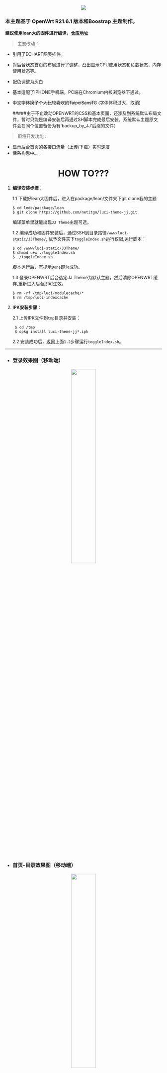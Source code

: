 <div align=center>
<img src="https://github.com/netitgo/stuff/blob/master/JJ%20Logo.png?raw=true">
</div>

### 本主题基于 OpenWrt R21.6.1 版本和Boostrap 主题制作。
**建议使用lean大的固件进行编译，[仓库地址](https://github.com/coolsnowwolf/lede/)**
> 主要改动：
- 引用了ECHART图表插件。
- 对后台状态首页的布局进行了调整，凸出显示CPU使用状态和负载状态，内存使用状态等。
- 配色调整为灰白
- 基本适配了IPHONE手机端，PC端在Chromium内核浏览器下通过。
- ~~中文字体换了个人比较喜欢的TaipeiSansTC~~ (字体体积过大，取消)
	
  #####由于不止改动OPENWRT的CSS和基本页面，还涉及到系统默认布局文件，暂时只能是编译安装后再通过SH脚本完成最后安装。系统默认主题原文件会在同个位置备份为有'backup_by_JJ'后缀的文件）

> 即将开发功能：
- 显示后台首页的各接口流量（上传/下载）实时速度
- 佛系构思中。。。


 # <div align=center>HOW TO???</div>


1. **编译安装步骤**：

    1.1 下载好lean大固件后，进入在package/lean/文件夹下git clone我的主题
	```
    $ cd lede/packkage/lean
    $ git clone https://github.com/netitgo/luci-theme-jj.git
	```
    编译菜单里就能出现`JJ Theme`主题可选。
    
    1.2 编译成功和固件安装后，通过SSH到目录路径`/www/luci-static/JJTheme/`,
    赋予文件夹下`toggleIndex.sh`运行权限,运行脚本：

	```
	$ cd /www/luci-static/JJTheme/
	$ chmod u+x ./toggleIndex.sh
	$ ./toggleIndex.sh
	```
    脚本运行后，有提示`Done`即为成功。
        
	1.3 登录OPENWRT后台选定JJ Theme为默认主题，然后清除OPENWRT缓存,重新进入后台即可生效。
	```
    $ rm -rf /tmp/luci-modulecache/*
    $ rm /tmp/luci-indexcache
	```

2. **IPK安装步骤**：

    2.1 上传IPK文件到`tmp`目录并安装：

        $ cd /tmp
        $ opkg install luci-theme-jj*.ipk

    2.2 安装成功后，返回上面`1.2`步骤运行`toggleIndex.sh`。


---

- ### 登录效果图（移动端）

<div align=center>
<img src="https://github.com/netitgo/stuff/blob/master/screenshots_login_mobile.png?raw=true" width=40%>
</div>

- ### 首页-目录效果图（移动端）

<div align=center>
<img src="https://github.com/netitgo/stuff/blob/master/screenshots_menu_mobile.gif?raw=true" width=40%>
</div>

- ### 首页-效果图（移动端）

<div align=center>
<img src="https://github.com/netitgo/stuff/blob/master/screenshots_login_mobile.gif?raw=true" width=40%>
</div>

---

- ### 登录-效果图（PC端）

<div align=center>
<img src="https://github.com/netitgo/stuff/blob/master/screenshots_login.png?raw=true" width=80%>
</div>

- ### 首页-效果图（PC端）

<div align=center>
<img src="https://github.com/netitgo/stuff/blob/master/screenshots_main.png?raw=true" width=80%>
</div>

- ### 数据动画图

<div align=center>
<img src="https://github.com/netitgo/stuff/blob/master/screenshots_main.gif?raw=true" width=80%>
</div>
